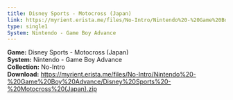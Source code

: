 ```yaml
---
title: Disney Sports - Motocross (Japan)
link: https://myrient.erista.me/files/No-Intro/Nintendo%20-%20Game%20Boy%20Advance/Disney%20Sports%20-%20Motocross%20(Japan).zip
type: single1
System: Nintendo - Game Boy Advance
---
```

<b>Game:</b> Disney Sports - Motocross (Japan)<br>
<b>System:</b> Nintendo - Game Boy Advance<br>
<b>Collection:</b> No-Intro<br>
<b>Download:</b> https://myrient.erista.me/files/No-Intro/Nintendo%20-%20Game%20Boy%20Advance/Disney%20Sports%20-%20Motocross%20(Japan).zip